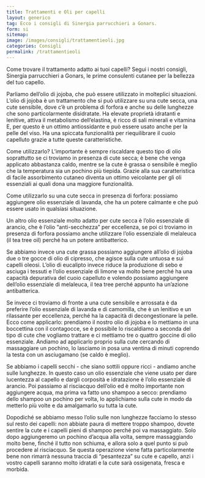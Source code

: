 ```yaml
---
title: Trattamenti e Oli per capelli
layout: generico
tag: Ecco i consigli di Sinergia parrucchieri a Gonars.
form: si
sitemap:
image: /images/consigli/trattamentieoli.jpg
categories: Consigli
permalink: /trattamentieoli
---
```


Come trovare il trattamento adatto ai tuoi capelli? Segui i nostri consigli, Sinergia parrucchieri a Gonars, le prime consulenti cutanee per la bellezza del tuo capello.

Parliamo dell’olio di jojoba, che può essere utilizzato in molteplici situazioni. L’olio di jojoba è un trattamento che si può utilizzare su una cute secca, una cute sensibile, dove c’è un problema di forfora e anche su delle lunghezze che sono particolarmente disidratate. Ha elevate proprietà idratanti e lenitive, attiva il metabolismo dell’elastina, è ricco di sali minerali e vitamina E, per questo è un ottimo antiossidante e può essere usato anche per la pelle del viso. Ha una spiccata funzionalità per riequilibrare il cuoio capelluto grazie a tutte queste caratteristiche.

Come utilizzarlo? L’importante è sempre riscaldare questo tipo di olio soprattutto se ci troviamo in presenza di cute secca; è bene che venga applicato abbastanza caldo, mentre se la cute è grassa o sensibile è meglio che la temperatura sia un pochino più tiepida. Grazie alla sua caratteristica di facile assorbimento cutaneo diventa un ottimo veicolante per gli oli essenziali ai quali dona una maggiore funzionalità.

Come utilizzarlo su una cute secca in presenza di forfora: possiamo aggiungere olio essenziale di lavanda, che ha un potere calmante e che può essere usato in qualsiasi situazione.

Un altro olio essenziale molto adatto per cute secca è l’olio essenziale di arancio, che è l’olio “anti-secchezza” per eccellenza, se poi ci troviamo in presenza di forfora possiamo anche utilizzare l’olio essenziale di melaleuca (il tea tree oil) perché ha un potere antibatterico.

Se abbiamo invece una cute grassa possiamo aggiungere all’olio di jojoba due o tre gocce di olio di cipresso, che agisce sulla cute untuosa e sui capelli oleosi. L’olio di eucalipto invece riduce la produzione di sebo e asciuga i tessuti e l’olio essenziale di limone va molto bene perché ha una capacità depurativa del cuoio capelluto e volendo possiamo aggiungere dell’olio essenziale di melaleuca, il tea tree perché appunto ha un’azione antibatterica.

Se invece ci troviamo di fronte a una cute sensibile e arrossata è da preferire l’olio essenziale di lavanda e di camomilla, che è un lenitivo e un rilassante per eccellenza, perché ha la capacità di decongestionare la pelle. Ecco come applicarlo: prendiamo il nostro olio di jojoba e lo mettiamo in una boccettina con il contagocce, se è possibile lo riscaldiamo a seconda del tipo di cute che vogliamo trattare e ci mettiamo tre o quattro goccine di olio essenziale. Andiamo ad applicarlo proprio sulla cute cercando di massaggiare un pochino, lo lasciamo in posa una ventina di minuti coprendo la testa con un asciugamano (se caldo è meglio).

Se abbiamo i capelli secchi - che siano sottili oppure ricci - andiamo anche sulle lunghezze. In questo caso un olio essenziale che viene usato per dare lucentezza al capello e dargli corposità e idratazione è l’olio essenziale di arancio. Poi passiamo al risciacquo dell’olio ed è molto importante non aggiungere acqua, ma prima va fatto uno shampoo a secco: prendiamo dello shampoo un pochino per volta, lo applichiamo sulla cute in modo da metterlo più volte e da amalgamarlo su tutta la cute. 

Dopodiché se abbiamo messo l’olio sulle non lunghezze facciamo lo stesso sul resto dei capelli: non abbiate paura di mettere troppo shampoo, dovete sentire la cute e i capelli pieni di shampoo perché poi va massaggiato. Solo dopo aggiungeremo un pochino d’acqua alla volta, sempre massaggiando molto bene, finché il tutto non schiuma, e allora solo a quel punto si può procedere al risciacquo. Se questa operazione viene fatta particolarmente bene non rimarrà nessuna traccia di “pesantezza” su cute e capello, anzi i vostro capelli saranno molto idratati e la cute sarà ossigenata, fresca e morbida.
